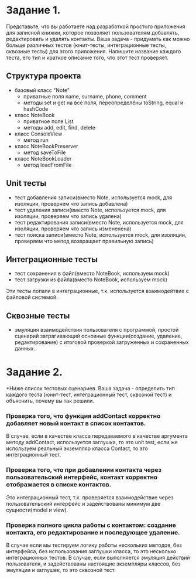 # Задание 1.
Представьте, что вы работаете над разработкой простого приложения для записной книжки, которое позволяет пользователям добавлять, редактировать и удалять контакты.
Ваша задача - придумать как можно больше различных тестов (юнит-тесты, интеграционные тесты, сквозные тесты) для этого приложения. Напишите название каждого теста, его тип и краткое описание того, что этот тест проверяет.

## Структура проекта

- базовый класс "Note"
  - приватные поля name, surname, phone, comment
  - методы set и get на все поля, переопределёны toString, equal и hashCode
- класс NoteBook
  - приватное поле List<Note> 
  - методы add, edit, find, delete
- класс ConsoleView
  - метод run
- класс NoteBookPreserver
  - метод saveToFile
- класс NoteBookLoader
  - метод loadFromFile

## Unit тесты
- тест добавления записи(вместо Note, используется mock, для изоляции, проверяем что запись добавлена)
- тест удаления записи(вместо Note, используется mock, для изоляции, проверяем что запись удалена)
- тест редактирования записи(вместо Note, используется mock, для изоляции, проверяем что запись измененена)
- тест поиска записи(вместо Note, используется mock, для изоляции, проверяем что метод возвращает правильную запись)
## Интеграционные тесты
- тест сохранения в файл(вместо NoteBook, используем mock)
- тест загрузки из файла(вместо NoteBook, используем mock)

Эти тесты попали в интеграционные, т.к. используется взаимодейтвие с файловой системой.
## Сквозные тесты
- эмуляция взаимодействия пользователя с программой,
простой сценарий затрагивающий основные функции(создание, удаление, редактирование)
с итоговой проверкой загруженных и сохраненных данных.

# Задание 2.
*Ниже список тестовых сценариев. Ваша задача - определить тип каждого теста (юнит-тест, интеграционный тест, сквозной тест) и объяснить, почему вы так решили.

### Проверка того, что функция addContact корректно добавляет новый контакт в список контактов.
В случае, если в качестве класса передаваемого в качестве аргумента методу addContact, используется заглушка, то это unit test,
если же используем реальный экземпляр класса Contact, то это интеграционный тест.

### Проверка того, что при добавлении контакта через пользовательский интерфейс, контакт корректно отображается в списке контактов.
Это интеграционный тест, т.к. проверяется взаимодействие через пользовательский интерфейс и задействованы минимум две сущности(model и view).

### Проверка полного цикла работы с контактом: создание контакта, его редактирование и последующее удаление.
В случае если мы тестируем логику работы нескольких методов, без интерфейса, без использования заглушки класса, то это несколько интеграционных тестов.
В случае, если выполняется эмуляция действий пользователя, и задействованы настоящие экземпляры классов, без эмуляции и заглушек, то это сквозной тест.
